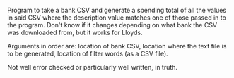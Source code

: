 Program to take a bank CSV and generate a spending total of all the values in said CSV where the description value matches one of those passed in to the program.
Don't know if it changes depending on what bank the CSV was downloaded from, but it works for Lloyds.

Arguments in order are: location of bank CSV, location where the text file is to be generated, location of filter words (as a CSV file).

Not well error checked or particularly well written, in truth.
